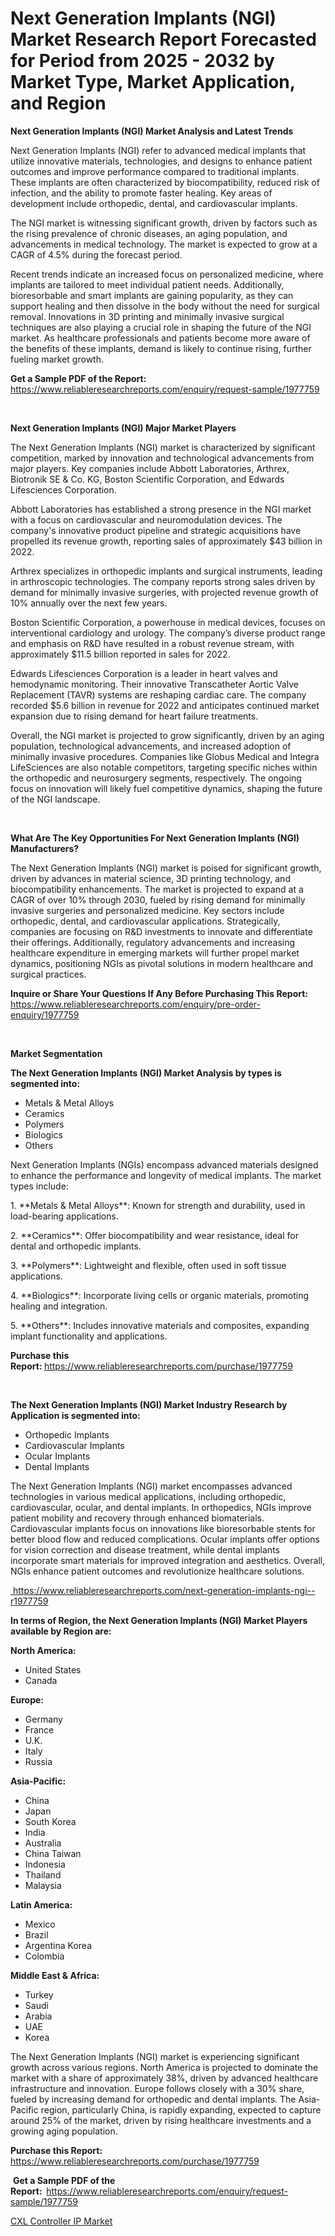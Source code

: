 <p><h1>Next Generation Implants (NGI) Market Research Report Forecasted for Period from 2025 -  2032 by Market Type, Market Application, and Region</h1></p><p><strong>Next Generation Implants (NGI) Market Analysis and Latest Trends</strong></p>
<p><p>Next Generation Implants (NGI) refer to advanced medical implants that utilize innovative materials, technologies, and designs to enhance patient outcomes and improve performance compared to traditional implants. These implants are often characterized by biocompatibility, reduced risk of infection, and the ability to promote faster healing. Key areas of development include orthopedic, dental, and cardiovascular implants.</p><p>The NGI market is witnessing significant growth, driven by factors such as the rising prevalence of chronic diseases, an aging population, and advancements in medical technology. The market is expected to grow at a CAGR of 4.5% during the forecast period. </p><p>Recent trends indicate an increased focus on personalized medicine, where implants are tailored to meet individual patient needs. Additionally, bioresorbable and smart implants are gaining popularity, as they can support healing and then dissolve in the body without the need for surgical removal. Innovations in 3D printing and minimally invasive surgical techniques are also playing a crucial role in shaping the future of the NGI market. As healthcare professionals and patients become more aware of the benefits of these implants, demand is likely to continue rising, further fueling market growth.</p></p>
<p><strong>Get a Sample PDF of the Report:&nbsp;</strong> <a href="https://www.reliableresearchreports.com/enquiry/request-sample/1977759?utm_campaign=3386&utm_medium=2&utm_source=Github&utm_content=ia&utm_term=08042025&utm_id=next-generation-implants-ngi">https://www.reliableresearchreports.com/enquiry/request-sample/1977759</a></p>
<p>&nbsp;</p>
<p><strong>Next Generation Implants (NGI) Major Market Players</strong></p>
<p><p>The Next Generation Implants (NGI) market is characterized by significant competition, marked by innovation and technological advancements from major players. Key companies include Abbott Laboratories, Arthrex, Biotronik SE & Co. KG, Boston Scientific Corporation, and Edwards Lifesciences Corporation.</p><p>Abbott Laboratories has established a strong presence in the NGI market with a focus on cardiovascular and neuromodulation devices. The company's innovative product pipeline and strategic acquisitions have propelled its revenue growth, reporting sales of approximately $43 billion in 2022.</p><p>Arthrex specializes in orthopedic implants and surgical instruments, leading in arthroscopic technologies. The company reports strong sales driven by demand for minimally invasive surgeries, with projected revenue growth of 10% annually over the next few years. </p><p>Boston Scientific Corporation, a powerhouse in medical devices, focuses on interventional cardiology and urology. The company’s diverse product range and emphasis on R&D have resulted in a robust revenue stream, with approximately $11.5 billion reported in sales for 2022.</p><p>Edwards Lifesciences Corporation is a leader in heart valves and hemodynamic monitoring. Their innovative Transcatheter Aortic Valve Replacement (TAVR) systems are reshaping cardiac care. The company recorded $5.6 billion in revenue for 2022 and anticipates continued market expansion due to rising demand for heart failure treatments.</p><p>Overall, the NGI market is projected to grow significantly, driven by an aging population, technological advancements, and increased adoption of minimally invasive procedures. Companies like Globus Medical and Integra LifeSciences are also notable competitors, targeting specific niches within the orthopedic and neurosurgery segments, respectively. The ongoing focus on innovation will likely fuel competitive dynamics, shaping the future of the NGI landscape.</p></p>
<p>&nbsp;</p>
<p><strong>What Are The Key Opportunities For Next Generation Implants (NGI) Manufacturers?</strong></p>
<p><p>The Next Generation Implants (NGI) market is poised for significant growth, driven by advances in material science, 3D printing technology, and biocompatibility enhancements. The market is projected to expand at a CAGR of over 10% through 2030, fueled by rising demand for minimally invasive surgeries and personalized medicine. Key sectors include orthopedic, dental, and cardiovascular applications. Strategically, companies are focusing on R&D investments to innovate and differentiate their offerings. Additionally, regulatory advancements and increasing healthcare expenditure in emerging markets will further propel market dynamics, positioning NGIs as pivotal solutions in modern healthcare and surgical practices.</p></p>
<p><strong>Inquire or Share Your Questions If Any Before Purchasing This Report:</strong> <a href="https://www.reliableresearchreports.com/enquiry/pre-order-enquiry/1977759?utm_campaign=3386&utm_medium=2&utm_source=Github&utm_content=ia&utm_term=08042025&utm_id=next-generation-implants-ngi">https://www.reliableresearchreports.com/enquiry/pre-order-enquiry/1977759</a></p>
<p>&nbsp;</p>
<p><strong>Market Segmentation</strong></p>
<p><strong>The Next Generation Implants (NGI) Market Analysis by types is segmented into:</strong></p>
<p><ul><li>Metals & Metal Alloys</li><li>Ceramics</li><li>Polymers</li><li>Biologics</li><li>Others</li></ul></p>
<p><p>Next Generation Implants (NGIs) encompass advanced materials designed to enhance the performance and longevity of medical implants. The market types include:</p><p>1. **Metals & Metal Alloys**: Known for strength and durability, used in load-bearing applications.</p><p>2. **Ceramics**: Offer biocompatibility and wear resistance, ideal for dental and orthopedic implants.</p><p>3. **Polymers**: Lightweight and flexible, often used in soft tissue applications.</p><p>4. **Biologics**: Incorporate living cells or organic materials, promoting healing and integration.</p><p>5. **Others**: Includes innovative materials and composites, expanding implant functionality and applications.</p></p>
<p><strong>Purchase this Report:&nbsp;</strong><a href="https://www.reliableresearchreports.com/purchase/1977759?utm_campaign=3386&utm_medium=2&utm_source=Github&utm_content=ia&utm_term=08042025&utm_id=next-generation-implants-ngi">https://www.reliableresearchreports.com/purchase/1977759</a></p>
<p>&nbsp;</p>
<p><strong>The Next Generation Implants (NGI) Market Industry Research by Application is segmented into:</strong></p>
<p><ul><li>Orthopedic Implants</li><li>Cardiovascular Implants</li><li>Ocular Implants</li><li>Dental Implants</li></ul></p>
<p><p>The Next Generation Implants (NGI) market encompasses advanced technologies in various medical applications, including orthopedic, cardiovascular, ocular, and dental implants. In orthopedics, NGIs improve patient mobility and recovery through enhanced biomaterials. Cardiovascular implants focus on innovations like bioresorbable stents for better blood flow and reduced complications. Ocular implants offer options for vision correction and disease treatment, while dental implants incorporate smart materials for improved integration and aesthetics. Overall, NGIs enhance patient outcomes and revolutionize healthcare solutions.</p></p>
<p><a href="https://www.reliableresearchreports.com/next-generation-implants-ngi--r1977759?utm_campaign=3386&utm_medium=2&utm_source=Github&utm_content=ia&utm_term=08042025&utm_id=next-generation-implants-ngi">&nbsp;https://www.reliableresearchreports.com/next-generation-implants-ngi--r1977759</a></p>
<p><strong>In terms of Region, the Next Generation Implants (NGI) Market Players available by Region are:</strong></p>
<p>
    <p> <strong> North America: </strong>
        <ul>
            <li>United States</li>
            <li>Canada</li>
        </ul>
        </p> 
    <p> <strong> Europe: </strong>
        <ul>
            <li>Germany</li>
            <li>France</li>
            <li>U.K.</li>
            <li>Italy</li>
            <li>Russia</li>
        </ul>
        </p> 
    <p> <strong> Asia-Pacific: </strong>
        <ul>
            <li>China</li>
            <li>Japan</li>
            <li>South Korea</li>
            <li>India</li>
            <li>Australia</li>
            <li>China Taiwan</li>
            <li>Indonesia</li>
            <li>Thailand</li>
            <li>Malaysia</li>
        </ul>
        </p> 
    <p> <strong> Latin America: </strong>
        <ul>
            <li>Mexico</li>
            <li>Brazil</li>
            <li>Argentina Korea</li>
            <li>Colombia</li>
        </ul>
        </p> 
    <p> <strong> Middle East & Africa: </strong>
        <ul>
            <li>Turkey</li>
            <li>Saudi</li>
            <li>Arabia</li>
            <li>UAE</li>
            <li>Korea</li>
        </ul>
    </p>
    </p>
<p><p>The Next Generation Implants (NGI) market is experiencing significant growth across various regions. North America is projected to dominate the market with a share of approximately 38%, driven by advanced healthcare infrastructure and innovation. Europe follows closely with a 30% share, fueled by increasing demand for orthopedic and dental implants. The Asia-Pacific region, particularly China, is rapidly expanding, expected to capture around 25% of the market, driven by rising healthcare investments and a growing aging population.</p></p>
<p><strong>Purchase this Report: </strong><a href="https://www.reliableresearchreports.com/purchase/1977759?utm_campaign=3386&utm_medium=2&utm_source=Github&utm_content=ia&utm_term=08042025&utm_id=next-generation-implants-ngi">https://www.reliableresearchreports.com/purchase/1977759</a></p>
<p>&nbsp;<strong>Get a Sample PDF of the Report:&nbsp;&nbsp;</strong><a href="https://www.reliableresearchreports.com/enquiry/request-sample/1977759?utm_campaign=3386&utm_medium=2&utm_source=Github&utm_content=ia&utm_term=08042025&utm_id=next-generation-implants-ngi">https://www.reliableresearchreports.com/enquiry/request-sample/1977759</a></p>
<p><strong></strong></p>
<p><p><a href="https://github.com/stickkinkel/Market-Research-Report-List-1/blob/main/cxl-controller-ip-market.md?utm_campaign=3386&utm_medium=2&utm_source=Github&utm_content=ia&utm_term=08042025&utm_id=next-generation-implants-ngi">CXL Controller IP Market</a></p></p>